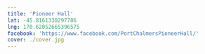 ```yaml
---
title: 'Pioneer Hall'
lat: -45.8161330297786
lng: 170.62052665396575
facebook: 'https://www.facebook.com/PortChalmersPioneerHall/'
cover: ./cover.jpg
---
```

